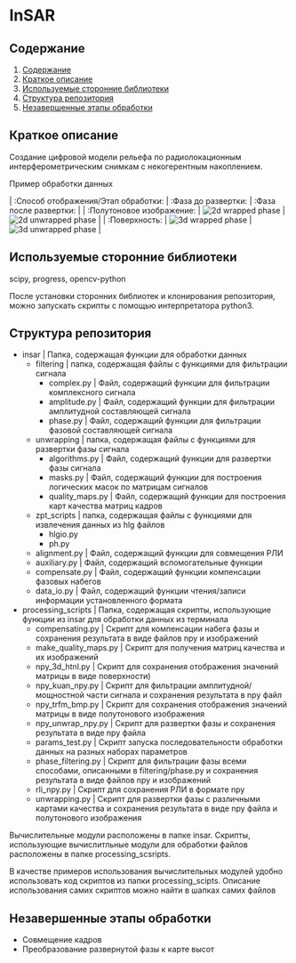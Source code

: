 # InSAR
## Содержание <a name="content"></a>
1. [Содержание](#content)
2. [Краткое описание](#summary)
3. [Используемые сторонние библиотеки](#libs)
4. [Структура репозитория](#structure)
5. [Незавершенные этапы обработки](#unfinished)
## Краткое описание <a name="summary"> </a>
Создание цифровой модели рельефа по радиолокационным интерферометрическим снимкам с некогерентным накоплением.
<p> Пример обработки данных </p>

| :Способ отображения/Этап обработки: | :Фаза до развертки: | :Фаза после развертки: |
| :Полутоновое изображение: | ![2d wrapped phase](https://gitlab.com/siprok/interferometry/examples/2d_wrapped_phase.png) | ![2d unwrapped phase](https://gitlab.com/siprok/interferometry/examples/2d_unwrapped_phase.png) |
| :Поверхность: | ![3d wrapped phase](https://gitlab.com/siprok/interferometry/examples/3d_wrapped_phase.png) | ![3d unwrapped phase](https://gitlab.com/siprok/interferometry/examples/3d_unwrapped_phase.png) |

## Используемые сторонние библиотеки <a name="libs"> </a>
<p>scipy, progress, opencv-python </p>
<p> После установки сторонних библиотек и клонирования репозитория, можно запускать скрипты с помощью интерпретатора python3.</p>

## Структура репозитория <a name="structure"> </a>
<ul>
<li> insar | Папка, содержащая функции для обработки данных
  <ul>
    <li> filtering | папка, содержащая файлы с функциями для фильтрации сигнала
      <ul>
         <li> complex.py   | Файл, содержащий функции для фильтрации комплексного сигнала </li>
         <li> amplitude.py | Файл, содержащий функции для фильтрации амплитудной составляющей сигнала </li>
         <li> phase.py     | Файл, содержащий функции для фильтрации фазовой составляющей сигнала </li>
      </ul>
    </li>
    <li> unwrapping | папка, содержащая файлы с функциями для развертки фазы сигнала
      <ul>
         <li> algorithms.py   | Файл, содержащий функции для развертки фазы сигнала </li>
         <li> masks.py        | Файл, содержащий функции для построения логических масок по матрицам сигналов </li>
         <li> quality_maps.py | Файл, содержащий функции для построения карт качества матриц кадров </li>
      </ul>
    </li>
    <li> zpt_scripts | папка, содержащая файлы с функциями для извлечения данных из hlg файлов
      <ul>
        <li> hlgio.py </li>
        <li> ph.py </li>
      </ul>
    </li>
    <li> alignment.py | Файл, содержащий функции для совмещения РЛИ </li>
    <li> auxiliary.py | Файл, содержащий вспомогательные функции  </li>
    <li> compensate.py | Файл, содержащий функции компенсации фазовых набегов </li>
    <li> data_io.py | Файл, содержащий функции чтения/записи информации установленного формата </li>
  </ul>
</li>
<li> processing_scripts | Папка, содержащая скрипты, использующие функции из insar для обработки данных из терминала
   <ul>
      <li>compensating.py | Скрипт для компенсации набега фазы и сохранения результата в виде файлов npy и изображений </li>
      <li>make_quality_maps.py | Скрипт для получения матриц качества и их изображений </li>
      <li>npy_3d_htnl.py | Скрипт для сохранения отображения значений матрицы в виде поверхности) </li>
      <li>npy_kuan_npy.py | Скрипт для фильтрации амплитудной/мощностной части сигнала и сохранения результата в npy файл </li>
      <li>npy_trfm_bmp.py | Скрипт для сохранения отображения значений матрицы в виде полутонового изображения </li>
      <li>npy_unwrap_npy.py | Скрипт для развертки фазы и сохранения результата в виде npy файла </li>
      <li>params_test.py | Скрипт запуска последовательности обработки данных на разных наборах параметров </li>
      <li>phase_filtering.py | Скрипт для фильтрации фазы всеми способами, описанными в filtering/phase.py и сохранения результата в виде файлов npy и изображений</li>
      <li> rli_npy.py | Скрипт для сохранения РЛИ в формате npy</li>
      <li> unwrapping.py | Скрипт для развертки фазы с различными картами качества и сохранения результата в виде npy файла и полутонового изображения </li>
   </ul>
</li>
</ul>

<p> Вычислительные модули расположены в папке insar. Скрипты, использующие вычислитльные модули для обработки файлов расположены в папке processing_scsripts. </p>
<p> В качестве примеров использования вычислительных модулей удобно использовать код скриптов из папки processing_scipts. Описание использования самих скриптов можно найти в шапках самих файлов</p>

## Незавершенные этапы обработки <a name="unfinished"> </a>
<ul>
<li> Совмещение кадров </li>
<li> Преобразование развернутой фазы к карте высот </li>
</ul>